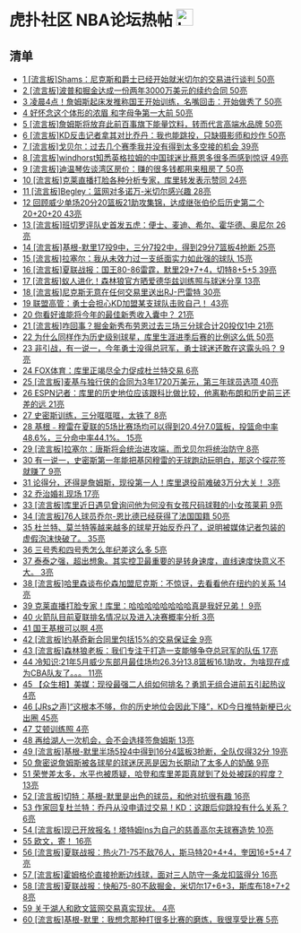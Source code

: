 # 虎扑社区 NBA论坛热帖 <img src="https://file.ipadown.com/tophub/assets/images/media/bbs.hupu.com.png_50x50.png" width="30" alt="Logo"></img>

## 清单

* [1 [流言板]Shams：尼克斯和爵士已经开始就米切尔的交易进行谈判 50亮](https://bbs.hupu.com/54730523.html)
* [2 [流言板]波普和掘金达成一份两年3000万美元的续约合同 50亮](https://bbs.hupu.com/54728828.html)
* [3 凌晨4点！詹姆斯起床发推称国王开始训练，名嘴回击：开始做秀了 50亮](https://bbs.hupu.com/54728074.html)
* [4 好怀念这个体形的浓眉 和字母争第一大前 50亮](https://bbs.hupu.com/54728640.html)
* [5 [流言板]詹姆斯将放弃此前百事旗下能量饮料，转而代言高端水品牌 50亮](https://bbs.hupu.com/54727988.html)
* [6 [流言板]KD反击记者拿其对比乔丹：我也能跳投，只缺摄影师和炒作 50亮](https://bbs.hupu.com/54727530.html)
* [7 [流言板]戈贝尔：过去几个赛季我并没有得到太多空接的机会 39亮](https://bbs.hupu.com/54730316.html)
* [8 [流言板]windhorst知悉英格拉姆的中国球迷比蔡恩多很多而感到惊讶 49亮](https://bbs.hupu.com/54730968.html)
* [9 [流言板]迪温琴佐谈湾区房价：赚的很多钱都用来租房了 50亮](https://bbs.hupu.com/54728546.html)
* [10 [流言板]克莱直播打脸各种分析专家，库里转发表示赞同 24亮](https://bbs.hupu.com/54731395.html)
* [11 [流言板]Begley：篮网对多诺万-米切尔感兴趣 28亮](https://bbs.hupu.com/54729667.html)
* [12 回顾威少单场20分20篮板21助攻集锦，达成继张伯伦后历史第二个20+20+20 43亮](https://bbs.hupu.com/54727797.html)
* [13 [流言板]班切罗评队史首发五虎：便士、麦迪、希尔、霍华德、奥尼尔 26亮](https://bbs.hupu.com/54731342.html)
* [14 [流言板]基根-默里17投9中，三分7投2中，得到29分7篮板4抢断 25亮](https://bbs.hupu.com/54729092.html)
* [15 [流言板]拉塞尔：我从未效力过一支纸面实力如此强的球队 15亮](https://bbs.hupu.com/54730466.html)
* [16 [流言板]夏联战报：国王80-86雷霆，默里29+7+4，切特8+5+5 39亮](https://bbs.hupu.com/54729027.html)
* [17 [流言板]蚁人进化！森林狼官方晒爱德华兹训练照与球迷分享 13亮](https://bbs.hupu.com/54729674.html)
* [18 [流言板]尼克斯无意在任何交易里送出RJ-巴雷特 30亮](https://bbs.hupu.com/54729547.html)
* [19 联盟高管：勇士会担心KD加盟某支球队击败自己！ 43亮](https://bbs.hupu.com/54730183.html)
* [20 你看好谁能将今年的最佳新秀收入囊中？ 21亮](https://bbs.hupu.com/54729940.html)
* [21 [流言板]咋回事？掘金新秀布劳恩过去三场三分球合计20投仅1中 21亮](https://bbs.hupu.com/54731128.html)
* [22 为什么同样作为历史级别球星，库里生涯进季后赛的比例这么低 50亮](https://bbs.hupu.com/54728440.html)
* [23 非引战，有一说一，今年勇士没得总冠军，勇士球迷还敢在这露头吗？ 9亮](https://bbs.hupu.com/54732465.html)
* [24 FOX体育：库里正竭尽全力促成杜兰特交易 6亮](https://bbs.hupu.com/54731591.html)
* [25 [流言板]麦基与独行侠的合同为3年1720万美元，第三年球员选项 40亮](https://bbs.hupu.com/54727339.html)
* [26 ESPN记者：库里的历史地位应该跟科比做比较，他离勒布朗和历史前三还差的远 21亮](https://bbs.hupu.com/54729536.html)
* [27 史密斯训练，三分哐哐哐，太铁了 8亮](https://bbs.hupu.com/54729344.html)
* [28 基根﹣穆雷在夏联的5场比赛场均可以得到20.4分7.0篮板，投篮命中率48.6%，三分命中率44.1%。 15亮](https://bbs.hupu.com/54729162.html)
* [29 [流言板]拉塞尔：唐斯将会统治进攻端，而戈贝尔将统治防守 8亮](https://bbs.hupu.com/54729914.html)
* [30 有一说一，史密斯第一年能把基冈穆雷的无球跑动玩明白，那这个探花签就赚了 9亮](https://bbs.hupu.com/54729179.html)
* [31 论得分，还得是詹姆斯，现役第一人！库里退役前难破3万分大关！ 3亮](https://bbs.hupu.com/54732036.html)
* [32 乔治婚礼现场 17亮](https://bbs.hupu.com/54730051.html)
* [33 [流言板]库里近日遇见曾询问他为何没有女孩尺码球鞋的小女孩莱莉 9亮](https://bbs.hupu.com/54729632.html)
* [34 [流言板]76人球员乔尔-恩比德已经获得了法国国籍 50亮](https://bbs.hupu.com/54725267.html)
* [35 杜兰特、莫兰特等越来越多的球星开始反乔丹了，说明被媒体记者包装的虚假泡沫快破了。 35亮](https://bbs.hupu.com/54727609.html)
* [36 三号秀和四号秀怎么年纪差这么多 5亮](https://bbs.hupu.com/54730261.html)
* [37 泰泰之强，超出想象。其实控卫最重要的是转身速度，直线速度快意义不大。 3亮](https://bbs.hupu.com/54729555.html)
* [38 [流言板]哈里森谈布伦森加盟尼克斯：不惊讶，去看看他在纽约的关系 14亮](https://bbs.hupu.com/54727949.html)
* [39 克莱直播打脸专家！库里：哈哈哈哈哈哈哈哈真是我好兄弟！ 9亮](https://bbs.hupu.com/54729219.html)
* [40 火箭队目前夏联排名情况以及进入决赛概率分析 3亮](https://bbs.hupu.com/54729421.html)
* [41 国王基根可以啊 4亮](https://bbs.hupu.com/54731135.html)
* [42 [流言板]约基奇新合同里包括15%的交易保证金 9亮](https://bbs.hupu.com/54730011.html)
* [43 [流言板]森林狼老板：我们专注于打造一支能够争夺总冠军的队伍 17亮](https://bbs.hupu.com/54729688.html)
* [44 冷知识:21年5月威少东部月最佳场均26.3分13.8篮板16.1助攻，为啥现在成为CBA队友了。。。 11亮](https://bbs.hupu.com/54729664.html)
* [45 【众生相】美媒：现役最强二人组如何排名？勇凯无组合进前五引起热议 4亮](https://bbs.hupu.com/54727737.html)
* [46 [JRs之声]“这根本不够，你的历史地位会因此下降”，KD今日推特新梗已火出圈 45亮](https://bbs.hupu.com/54724555.html)
* [47 艾顿训练照 4亮](https://bbs.hupu.com/54731291.html)
* [48 再给湖人一次机会，会不会选择签詹姆斯 13亮](https://bbs.hupu.com/54730748.html)
* [49 [流言板]基根-默里半场5投4中得到16分4篮板3抢断，全队仅得32分 19亮](https://bbs.hupu.com/54728252.html)
* [50 詹密说詹姆斯被各球星的球迷厌恶是因为长期动了太多人的奶酪 9亮](https://bbs.hupu.com/54730929.html)
* [51 荣誉差太多，水平也被质疑，哈登和库里差距真就到了处处被踩的程度？ 13亮](https://bbs.hupu.com/54730958.html)
* [52 [流言板]切特：基根-默里是出色的球员，和他对抗很有趣 16亮](https://bbs.hupu.com/54729880.html)
* [53 作家回复杜兰特：乔丹从没申请过交易！KD：这跟后仰跳投有什么关系？ 6亮](https://bbs.hupu.com/54728976.html)
* [54 [流言板]现已开放报名！塔特姆Ins为自己的慈善高尔夫球赛造势 10亮](https://bbs.hupu.com/54729582.html)
* [55 欧文，寄！ 16亮](https://bbs.hupu.com/54729515.html)
* [56 [流言板]夏联战报：热火71-75不敌76人，斯马特20+4+4，奎因16+5+4 7亮](https://bbs.hupu.com/54730318.html)
* [57 [流言板]霍姆格伦直接抢断边线球，面对三人防守一条龙扣篮得分 16亮](https://bbs.hupu.com/54728618.html)
* [58 [流言板]夏联战报：快船75-80不敌掘金，米切尔17+6+3，斯库布18+7+2 8亮](https://bbs.hupu.com/54730811.html)
* [59 关于湖人和欧文篮网交易真实现状。 4亮](https://bbs.hupu.com/54730446.html)
* [60 [流言板]基根-默里：我想念那种打很多比赛的磨炼，我很享受比赛 5亮](https://bbs.hupu.com/54730518.html)
